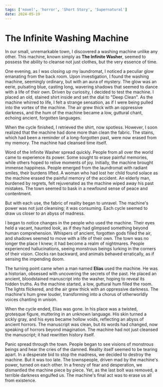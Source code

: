 ```yaml
---
tags: ['novel', 'horror', 'Short Story', 'Supernatural']
date: 2024-05-19
---
```


# The Infinite Washing Machine

In our small, unremarkable town, I discovered a washing machine unlike any other. This machine, known simply as **The Infinite Washer**, seemed to possess the ability to cleanse not just clothes, but the very essence of time.

One evening, as I was closing up my laundromat, I noticed a peculiar glow emanating from the back room. Upon investigation, I found the washing machine, seemingly ordinary, but with an aura of mystery. The glow was an eerie, pulsating blue, casting long, wavering shadows that seemed to dance with a life of their own. Driven by curiosity, I decided to test the machine. I placed an old, stained shirt inside and set the dial to "Deep Clean". As the machine whirred to life, I felt a strange sensation, as if I were being pulled into the vortex of the machine. The air grew thick with an oppressive darkness, and the hum of the machine became a low, guttural chant, echoing ancient, forgotten languages.

When the cycle finished, I retrieved the shirt, now spotless. However, I soon realized that the machine had done more than clean the fabric. The stains, which had been a reminder of a long-forgotten past, were now erased from my memory. The machine had cleansed time itself.

Word of the Infinite Washer spread quickly. People from all over the world came to experience its power. Some sought to erase painful memories, while others hoped to relive moments of joy. Initially, the machine brought immense happiness. People emerged from the laundromat with radiant smiles, their burdens lifted. A woman who had lost her child found solace as the machine erased the painful memory of the accident. An elderly man, burdened by regrets, felt rejuvenated as the machine wiped away his past mistakes. The town seemed to bask in a newfound sense of peace and contentment.

But with each use, the fabric of reality began to unravel. The machine's power was not just cleansing; it was consuming. Each cycle seemed to draw us closer to an abyss of madness.

I began to notice changes in the people who used the machine. Their eyes held a vacant, haunted look, as if they had glimpsed something beyond human comprehension. Whispers of ancient, forgotten gods filled the air, and shadows seemed to move with a life of their own. The town was no longer the place I knew; it had become a realm of nightmares. People experienced hallucinations, seeing monstrous beings lurking in the corners of their vision. Clocks ran backward, and animals behaved erratically, as if sensing the impending doom.

The turning point came when a man named **Elias** used the machine. He was a historian, obsessed with uncovering the secrets of the past. He placed an ancient, bloodstained manuscript into the washer, hoping to reveal its hidden truths. As the machine started, a low, guttural hum filled the room. The lights flickered, and the air grew thick with an oppressive darkness. The machine's hum grew louder, transforming into a chorus of otherworldly voices chanting in unison.

When the cycle ended, Elias was gone. In his place was a twisted, grotesque figure, muttering in an unknown language. His skin turned a sickly gray, and his eyes became hollow voids, reflecting an abyss of ancient horrors. The manuscript was clean, but its words had changed, now speaking of horrors beyond imagination. The machine had not just cleansed the manuscript; it had rewritten history itself.

Panic spread through the town. People began to see visions of monstrous beings and hear the cries of the damned. Reality itself seemed to be tearing apart. In a desperate bid to stop the madness, we decided to destroy the machine. But it was too late. The townspeople, driven mad by the machine's power, turned on each other. In a frenzy of fear and desperation, we dismantled the machine piece by piece. Yet, as the last bolt was removed, a terrible darkness engulfed us. The machine's final act was to erase us all from existence.
